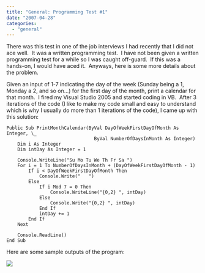 ```yaml
---
title: "General: Programming Test #1"
date: "2007-04-28"
categories: 
  - "general"
---
```


There was this test in one of the job interviews I had recently that I did not ace well.  It was a written programming test.  I have not been given a written programming test for a while so I was caught off-guard.  If this was a hands-on, I would have aced it.  Anyways, here is some more details about the problem.

Given an input of 1-7 indicating the day of the week (Sunday being a 1, Monday a 2, and so on...) for the first day of the month, print a calendar for that month.  I fired my Visual Studio 2005 and started coding in VB.  After 3 iterations of the code (I like to make my code small and easy to understand which is why I usually do more than 1 iterations of the code), I came up with this solution:

    Public Sub PrintMonthCalendar(ByVal DayOfWeekFirstDayOfMonth As Integer, \_
                                    ByVal NumberOfDaysInMonth As Integer)
        Dim i As Integer
        Dim intDay As Integer = 1

        Console.WriteLine("Su Mo Tu We Th Fr Sa ")
        For i = 1 To NumberOfDaysInMonth + (DayOfWeekFirstDayOfMonth - 1)
            If i < DayOfWeekFirstDayOfMonth Then
                Console.Write("   ")
            Else
                If i Mod 7 = 0 Then
                    Console.WriteLine("{0,2} ", intDay)
                Else
                    Console.Write("{0,2} ", intDay)
                End If
                intDay += 1
            End If
        Next

        Console.ReadLine()
    End Sub

Here are some sample outputs of the program:

![](/technical-blog/assets/images/clip_image0021.jpg)


